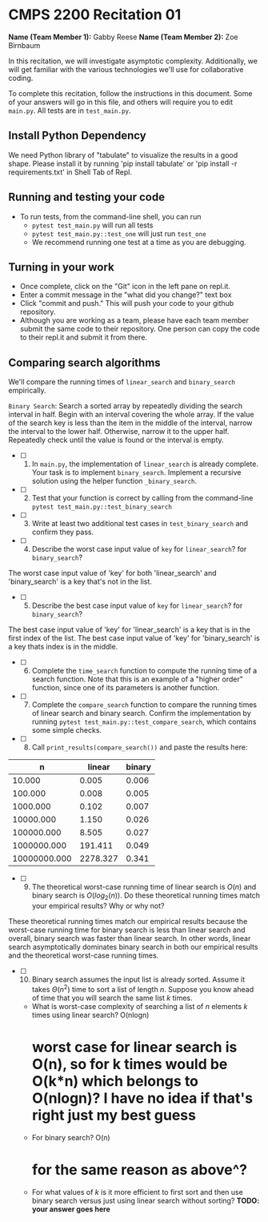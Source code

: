 # CMPS 2200  Recitation 01

**Name (Team Member 1):** Gabby Reese 
**Name (Team Member 2):** Zoe Birnbaum

In this recitation, we will investigate asymptotic complexity. Additionally, we will get familiar with the various technologies we'll use for collaborative coding.

To complete this recitation, follow the instructions in this document. Some of your answers will go in this file, and others will require you to edit `main.py`. All tests are in `test_main.py`.

## Install Python Dependency

We need Python library of "tabulate" to visualize the results in a good shape. Please install it by running 'pip install tabulate' or 'pip install -r requirements.txt' in Shell Tab of Repl.  

## Running and testing your code

- To run tests, from the command-line shell, you can run
  + `pytest test_main.py` will run all tests
  + `pytest test_main.py::test_one` will just run `test_one`
  + We recommend running one test at a time as you are debugging.

## Turning in your work

- Once complete, click on the "Git" icon in the left pane on repl.it.
- Enter a commit message in the "what did you change?" text box
- Click "commit and push." This will push your code to your github repository.
- Although you are working as a team, please have each team member submit the same code to their repository. One person can copy the code to their repl.it and submit it from there.

## Comparing search algorithms

We'll compare the running times of `linear_search` and `binary_search` empirically.

`Binary Search`: Search a sorted array by repeatedly dividing the search interval in half. Begin with an interval covering the whole array. If the value of the search key is less than the item in the middle of the interval, narrow the interval to the lower half. Otherwise, narrow it to the upper half. Repeatedly check until the value is found or the interval is empty.

- [ ] 1. In `main.py`, the implementation of `linear_search` is already complete. Your task is to implement `binary_search`. Implement a recursive solution using the helper function `_binary_search`. 

- [ ] 2. Test that your function is correct by calling from the command-line `pytest test_main.py::test_binary_search`

- [ ] 3. Write at least two additional test cases in `test_binary_search` and confirm they pass.

- [ ] 4. Describe the worst case input value of `key` for `linear_search`? for `binary_search`? 

The worst case input value of 'key' for both 'linear_search' and 'binary_search' is a key that's not in the list.

- [ ] 5. Describe the best case input value of `key` for `linear_search`? for `binary_search`? 

The best case input value of 'key' for 'linear_search' is a key that is in the first index of the list. The best case input value of 'key' for 'binary_search' is a key thats index is in the middle.

- [ ] 6. Complete the `time_search` function to compute the running time of a search function. Note that this is an example of a "higher order" function, since one of its parameters is another function.

- [ ] 7. Complete the `compare_search` function to compare the running times of linear search and binary search. Confirm the implementation by running `pytest test_main.py::test_compare_search`, which contains some simple checks.

- [ ] 8. Call `print_results(compare_search())` and paste the results here:

|            n |   linear |   binary |
|--------------|----------|----------|
|       10.000 |    0.005 |    0.006 |
|      100.000 |    0.008 |    0.005 |
|     1000.000 |    0.102 |    0.007 |
|    10000.000 |    1.150 |    0.026 |
|   100000.000 |    8.505 |    0.027 |
|  1000000.000 |  191.411 |    0.049 |
| 10000000.000 | 2278.327 |    0.341 |

- [ ] 9. The theoretical worst-case running time of linear search is $O(n)$ and binary search is $O(log_2(n))$. Do these theoretical running times match your empirical results? Why or why not?

These theoretical running times match our empirical results because the worst-case running time for binary search is less than linear search and overall, binary search was faster than linear search. In other words, linear search asymptotically dominates binary search in both our empirical results and the theoretical worst-case running times. 

- [ ] 10. Binary search assumes the input list is already sorted. Assume it takes $\Theta(n^2)$ time to sort a list of length $n$. Suppose you know ahead of time that you will search the same list $k$ times.
  + What is worst-case complexity of searching a list of $n$ elements $k$ times using linear search?
    O(nlogn)
    # worst case for linear search is O(n), so for k times would be O(k*n) which belongs to O(nlogn)? I have no idea if that's right just my best guess
  + For binary search?
    O(n)
    # for the same reason as above^?
  + For what values of $k$ is it more efficient to first sort and then use binary search versus just using linear search without sorting? **TODO: your answer goes here**
